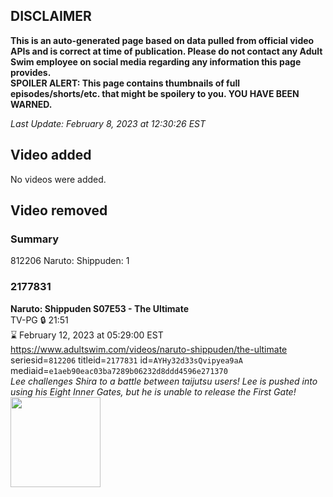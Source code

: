 ## DISCLAIMER
**This is an auto-generated page based on data pulled from official video APIs and is correct at time of publication. Please do not contact any Adult Swim employee on social media regarding any information this page provides.**  
**SPOILER ALERT: This page contains thumbnails of full episodes/shorts/etc. that might be spoilery to you. YOU HAVE BEEN WARNED.**  

_Last Update: February 8, 2023 at 12:30:26 EST_
## Video added
No videos were added.  
## Video removed
### Summary
812206 Naruto: Shippuden: 1  
### 2177831
**Naruto: Shippuden S07E53 - The Ultimate**  
TV-PG 🔒 21:51  
⌛ February 12, 2023 at 05:29:00 EST  
https://www.adultswim.com/videos/naruto-shippuden/the-ultimate  
seriesid=`812206` titleid=`2177831` id=`AYHy32d33sQvipyea9aA` mediaid=`e1aeb90eac03ba7289b06232d8ddd4596e271370`  
_Lee challenges Shira to a battle between taijutsu users!  Lee is pushed into using his Eight Inner Gates, but he is unable to release the First Gate!_  
<a href="https://media.cdn.adultswim.com/uploads/20220712/thumbnails/2_227121045277-NarutoShippuden_401_TheUltimate.png"><img src="https://media.cdn.adultswim.com/uploads/20220712/thumbnails/2_227121045277-NarutoShippuden_401_TheUltimate.png" height="144px" /></a>
